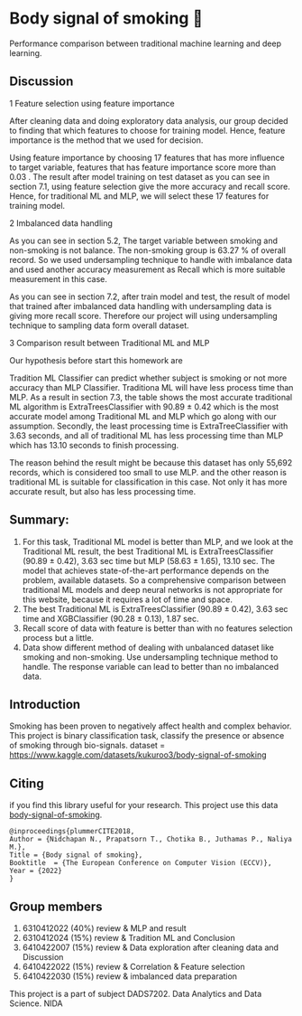 # Body signal of smoking 🚬
Performance comparison between traditional machine learning and deep learning.

## Discussion
1 Feature selection using feature importance

After cleaning data and doing exploratory data analysis, our group decided to finding that which features to choose for training model. Hence, feature importance is the method that we used for decision.

Using feature importance by choosing 17 features that has more influence to target variable, features that has feature importance score more than 0.03 . The result after model training on test dataset as you can see in section 7.1, using feature selection give the more accuracy and recall score. Hence, for traditional ML and MLP, we will select these 17 features for training model.

2 Imbalanced data handling

As you can see in section 5.2, The target variable between smoking and non-smoking is not balance. The non-smoking group is 63.27 % of overall record. So we used undersampling technique to handle with imbalance data and used another accuracy measurement as Recall which is more suitable measurement in this case.

As you can see in section 7.2, after train model and test, the result of model that trained after imbalanced data handling with undersampling data is giving more recall score. Therefore our project will using undersampling technique to sampling data form overall dataset.

3 Comparison result between Traditional ML and MLP

Our hypothesis before start this homework are

Tradition ML Classifier can predict whether subject is smoking or not more accuracy than MLP Classifier.
Traditiona ML will have less process time than MLP.
As a result in section 7.3, the table shows the most accurate traditional ML algorithm is ExtraTreesClassifier with 90.89 ± 0.42 which is the most accurate model among Traditional ML and MLP which go along with our assumption. Secondly, the least processing time is ExtraTreeClassifier with 3.63 seconds, and all of traditional ML has less processing time than MLP which has 13.10 seconds to finish processing.

The reason behind the result might be because this dataset has only 55,692 records, which is considered too small to use MLP. and the other reason is traditional ML is suitable for classification in this case. Not only it has more accurate result, but also has less processing time.


## Summary:
1. For this task, Traditional ML model is better than MLP, and we look at the Traditional ML result, the best Traditional ML is ExtraTreesClassifier (90.89 ± 0.42), 3.63 sec time but MLP (58.63 ± 1.65), 13.10 sec. The model that achieves state-of-the-art performance depends on the problem, available datasets. So a comprehensive comparison between traditional ML models and deep neural networks is not appropriate for this website, because it requires a lot of time and space.
2. The best Traditional ML is ExtraTreesClassifier (90.89 ± 0.42), 3.63 sec time and XGBClassifier (90.28 ± 0.13), 1.87 sec.
3. Recall score of data with feature is better than with no features selection process but a little.
4. Data show different method of dealing with unbalanced dataset like smoking and non-smoking. Use undersampling technique method to handle. The response variable can lead to better than no imbalanced data.

## Introduction
Smoking has been proven to negatively affect health and complex behavior. This project is binary classification task, classify the presence or absence of smoking through bio-signals.
dataset = https://www.kaggle.com/datasets/kukuroo3/body-signal-of-smoking


## Citing

if you find this library useful for your research. This project use this data [body-signal-of-smoking](https://www.kaggle.com/datasets/kukuroo3/body-signal-of-smoking).

    @inproceedings{plummerCITE2018,
	Author = {Nidchapan N., Prapatsorn T., Chotika B., Juthamas P., Naliya M.},
	Title = {Body signal of smoking},
	Booktitle  = {The European Conference on Computer Vision (ECCV)},
	Year = {2022}
    }

## Group members
1. 6310412022 (40%) review & MLP and result
2. 6310412024 (15%) review & Tradition ML and Conclusion
3. 6410422007 (15%) review & Data exploration after cleaning data and Discussion
4. 6410422022 (15%) review & Correlation & Feature selection
5. 6410422030 (15%) review & imbalanced data preparation

This project is a part of subject DADS7202. Data Analytics and Data Science. NIDA